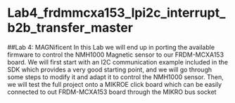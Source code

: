 # Lab4_frdmmcxa153_lpi2c_interrupt_b2b_transfer_master
 ##Lab 4: MAGNificent
 In this Lab we will end up in porting the available firmware to control the NMH1000 Magnetic
sensor to our FRDM-MCXA153 board. We will first start with an I2C communication example
included in the SDK which provides a very good starting point, and we will go through some
steps to modify it and adapt it to control the NMH1000 sensor. Then, we will test the full
project onto a MIKROE click board which can be easily connected to out FRDM-MCXA153
board through the MIKRO bus socket
